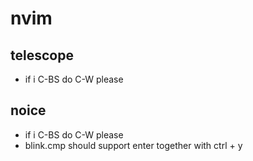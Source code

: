 # nvim

## telescope

- if i C-BS do C-W please

## noice

- if i C-BS do C-W please
- blink.cmp should support enter together with ctrl + y
